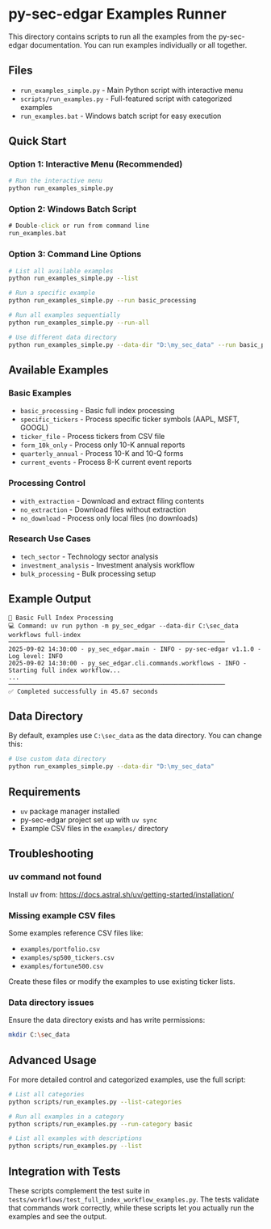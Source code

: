 # py-sec-edgar Examples Runner

This directory contains scripts to run all the examples from the py-sec-edgar documentation. You can run examples individually or all together.

## Files

- `run_examples_simple.py` - Main Python script with interactive menu
- `scripts/run_examples.py` - Full-featured script with categorized examples
- `run_examples.bat` - Windows batch script for easy execution

## Quick Start

### Option 1: Interactive Menu (Recommended)
```bash
# Run the interactive menu
python run_examples_simple.py
```

### Option 2: Windows Batch Script
```cmd
# Double-click or run from command line
run_examples.bat
```

### Option 3: Command Line Options
```bash
# List all available examples
python run_examples_simple.py --list

# Run a specific example
python run_examples_simple.py --run basic_processing

# Run all examples sequentially
python run_examples_simple.py --run-all

# Use different data directory
python run_examples_simple.py --data-dir "D:\my_sec_data" --run basic_processing
```

## Available Examples

### Basic Examples
- `basic_processing` - Basic full index processing
- `specific_tickers` - Process specific ticker symbols (AAPL, MSFT, GOOGL)
- `ticker_file` - Process tickers from CSV file
- `form_10k_only` - Process only 10-K annual reports
- `quarterly_annual` - Process 10-K and 10-Q forms
- `current_events` - Process 8-K current event reports

### Processing Control
- `with_extraction` - Download and extract filing contents
- `no_extraction` - Download files without extraction
- `no_download` - Process only local files (no downloads)

### Research Use Cases
- `tech_sector` - Technology sector analysis
- `investment_analysis` - Investment analysis workflow
- `bulk_processing` - Bulk processing setup

## Example Output

```
🚀 Basic Full Index Processing
💻 Command: uv run python -m py_sec_edgar --data-dir C:\sec_data workflows full-index
────────────────────────────────────────────────────────────
2025-09-02 14:30:00 - py_sec_edgar.main - INFO - py-sec-edgar v1.1.0 - Log level: INFO
2025-09-02 14:30:00 - py_sec_edgar.cli.commands.workflows - INFO - Starting full index workflow...
...
────────────────────────────────────────────────────────────
✅ Completed successfully in 45.67 seconds
```

## Data Directory

By default, examples use `C:\sec_data` as the data directory. You can change this:

```bash
# Use custom data directory
python run_examples_simple.py --data-dir "D:\my_sec_data"
```

## Requirements

- `uv` package manager installed
- py-sec-edgar project set up with `uv sync`
- Example CSV files in the `examples/` directory

## Troubleshooting

### uv command not found
Install uv from: https://docs.astral.sh/uv/getting-started/installation/

### Missing example CSV files
Some examples reference CSV files like:
- `examples/portfolio.csv`
- `examples/sp500_tickers.csv`
- `examples/fortune500.csv`

Create these files or modify the examples to use existing ticker lists.

### Data directory issues
Ensure the data directory exists and has write permissions:
```bash
mkdir C:\sec_data
```

## Advanced Usage

For more detailed control and categorized examples, use the full script:

```bash
# List all categories
python scripts/run_examples.py --list-categories

# Run all examples in a category
python scripts/run_examples.py --run-category basic

# List all examples with descriptions
python scripts/run_examples.py --list
```

## Integration with Tests

These scripts complement the test suite in `tests/workflows/test_full_index_workflow_examples.py`. The tests validate that commands work correctly, while these scripts let you actually run the examples and see the output.